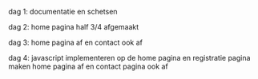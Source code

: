dag 1: documentatie en schetsen

dag 2: home pagina half 3/4 afgemaakt

dag 3: home pagina af en contact ook af

dag 4: javascript implementeren op de home pagina en registratie pagina maken home pagina af en contact pagina ook af